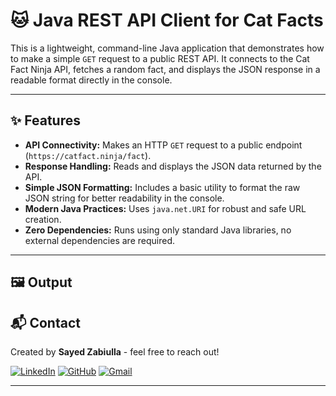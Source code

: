 # 🐱 Java REST API Client for Cat Facts

This is a lightweight, command-line Java application that demonstrates how to make a simple `GET` request to a public REST API. It connects to the Cat Fact Ninja API, fetches a random fact, and displays the JSON response in a readable format directly in the console.

---

## ✨ Features

* **API Connectivity:** Makes an HTTP `GET` request to a public endpoint (`https://catfact.ninja/fact`).
* **Response Handling:** Reads and displays the JSON data returned by the API.
* **Simple JSON Formatting:** Includes a basic utility to format the raw JSON string for better readability in the console.
* **Modern Java Practices:** Uses `java.net.URI` for robust and safe URL creation.
* **Zero Dependencies:** Runs using only standard Java libraries, no external dependencies are required.
---

## 🖼️ Output

## 📬 Contact

Created by **Sayed Zabiulla** - feel free to reach out!

[![LinkedIn](https://img.shields.io/badge/LinkedIn-Sayed%20Zabiulla-blue?style=for-the-badge&logo=linkedin)](https://www.linkedin.com/in/sayed-zabiulla-b5bb0536b/)
[![GitHub](https://img.shields.io/badge/GitHub-SayedZabiulla-grey?style=for-the-badge&logo=github)](https://github.com/SayedZabiulla)
[![Gmail](https://img.shields.io/badge/Gmail-sayedzabeulla@gmail.com-red?style=for-the-badge&logo=gmail)](mailto:sayedzabeulla@gmail.com)

---
